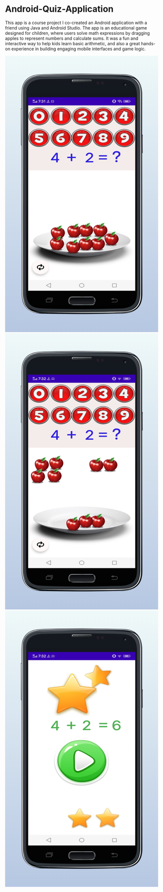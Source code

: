# Android-Quiz-Application

This app is a course project I co-created an Android application with a friend using Java and Android Studio. The app is an educational game designed for children, where users solve math expressions by dragging apples to represent numbers and calculate sums. It was a fun and interactive way to help kids learn basic arithmetic, and also a great hands-on experience in building engaging mobile interfaces and game logic.



<img src="images/screen_1.png" width="500" height="900">
  
<img src="images/screen_3.png" width="500" height="900">

<img src="images/screen_2.png" width="500" height="900">
